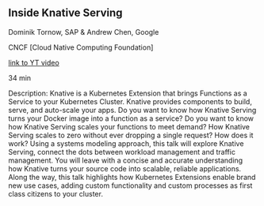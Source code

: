 ## Inside Knative Serving 

Dominik Tornow, SAP & Andrew Chen, Google

CNCF [Cloud Native Computing Foundation]

[link to YT video](https://www.youtube.com/watch?v=-tvQgLbcNtg)

34 min

Description: Knative is a Kubernetes Extension that brings Functions as a Service to your Kubernetes Cluster. Knative provides components to build, serve, and auto-scale your apps.    Do you want to know how Knative Serving turns your Docker image into a function as a service? Do you want to know how Knative Serving scales your functions to meet demand? How Knative Serving scales to zero without ever dropping a single request? How does it work?    Using a systems modeling approach, this talk will explore Knative Serving, connect the dots between workload management and traffic management. You will leave with a concise and accurate understanding how Knative turns your source code into scalable, reliable applications.    Along the way, this talk highlights how Kubernetes Extensions enable brand new use cases, adding custom functionality and custom processes as first class citizens to your cluster.